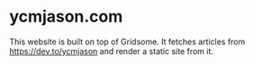 # ycmjason.com

This website is built on top of Gridsome. It fetches articles from https://dev.to/ycmjason and render a static site from it.
